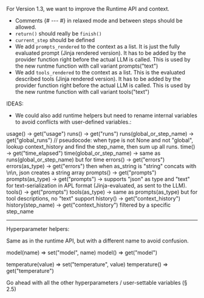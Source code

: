 For Version 1.3, we want to improve the Runtime API and context. 

- Comments {# --- #} in relaxed mode and between steps should be allowed.
- `return()` should really be `finish()`
- `current_step` should be defined
- We add `prompts_rendered` to the context as a list. It is just the fully evaluated prompt (Jinja rendered version). It has to be added by the provider function right before the actual LLM is called. This is used by the new runtme function with call variant prompts("text")
- We add `tools_rendered` to the context as a list. This is the  evaluated described tools (Jinja rendered version). It has to be added by the provider function right before the actual LLM is called. This is used by the new runtme function with call variant tools("text")

IDEAS:

- We could also add runtime helpers but need to rename internal variables to avoid conflicts with user-defined variables.:

usage() -> get("usage")
runs() -> get("runs")
runs(global_or_step_name) -> get("global_runs") // pseudocode: when type is not None and not "global", lookup context_history and find the step_name, then sum up all runs.
time() -> get("time_elapsed")
time(global_or_step_name) -> same as runs(global_or_step_name) but for time
errors() -> get("errors")
errors(as_type) ->  get("errors") then when as_string is "string" concats with \n\n, json creates a string array 
prompts() -> get("prompts")
prompts(as_type) -> get("prompts") -> supports "json" as type and "text" for text-serialization in APL format (Jinja-evaluated, as sent to the LLM).
tools() -> get("prompts")
tools(as_type) -> same as prompts(as_type) but for tool descriptions, no "text" support
history() -> get("context_history")
history(step_name) -> get("context_history") filtered by a specific step_name

---

Hyperparameter helpers:

Same as in the runtime API, but with a different name to avoid confusion.

model(name) => set("model", name)
model() => get("model")

temperature(value) => set("temperature", value)
temperature() => get("temperature")

Go ahead with all the other hyperparameters / user-settable variables (§ 2.5)
